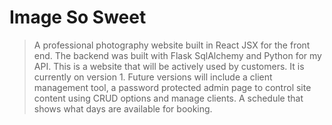 # Image So Sweet

> A professional photography website built in React JSX for the front end. The backend was built with Flask SqlAlchemy and Python for my API. This is a website that will be actively used by customers. It is currently on version 1. Future versions will include a client management tool, a password protected admin page to control site content using CRUD options and manage clients. A schedule that shows what days are available for booking.
